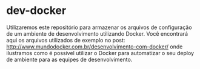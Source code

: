 # dev-docker
Utilizaremos este repositório para armazenar os arquivos de configuração de um ambiente de desenvolvimento utilizando Docker. Você
encontrará aqui os arquivos utilizados de exemplo no post: http://www.mundodocker.com.br/desenvolvimento-com-docker/ onde ilustramos como é possível utilizar o Docker para automatizar o seu deploy de ambiente para as equipes de desenvolvimento.
